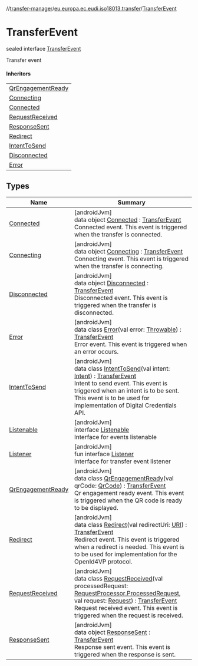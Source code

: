 //[transfer-manager](../../../index.md)/[eu.europa.ec.eudi.iso18013.transfer](../index.md)/[TransferEvent](index.md)

# TransferEvent

sealed interface [TransferEvent](index.md)

Transfer event

#### Inheritors

| |
|---|
| [QrEngagementReady](-qr-engagement-ready/index.md) |
| [Connecting](-connecting/index.md) |
| [Connected](-connected/index.md) |
| [RequestReceived](-request-received/index.md) |
| [ResponseSent](-response-sent/index.md) |
| [Redirect](-redirect/index.md) |
| [IntentToSend](-intent-to-send/index.md) |
| [Disconnected](-disconnected/index.md) |
| [Error](-error/index.md) |

## Types

| Name | Summary |
|---|---|
| [Connected](-connected/index.md) | [androidJvm]<br>data object [Connected](-connected/index.md) : [TransferEvent](index.md)<br>Connected event. This event is triggered when the transfer is connected. |
| [Connecting](-connecting/index.md) | [androidJvm]<br>data object [Connecting](-connecting/index.md) : [TransferEvent](index.md)<br>Connecting event. This event is triggered when the transfer is connecting. |
| [Disconnected](-disconnected/index.md) | [androidJvm]<br>data object [Disconnected](-disconnected/index.md) : [TransferEvent](index.md)<br>Disconnected event. This event is triggered when the transfer is disconnected. |
| [Error](-error/index.md) | [androidJvm]<br>data class [Error](-error/index.md)(val error: [Throwable](https://kotlinlang.org/api/latest/jvm/stdlib/kotlin-stdlib/kotlin/-throwable/index.html)) : [TransferEvent](index.md)<br>Error event. This event is triggered when an error occurs. |
| [IntentToSend](-intent-to-send/index.md) | [androidJvm]<br>data class [IntentToSend](-intent-to-send/index.md)(val intent: [Intent](https://developer.android.com/reference/kotlin/android/content/Intent.html)) : [TransferEvent](index.md)<br>Intent to send event. This event is triggered when an intent is to be sent. This event is to be used for implementation of Digital Credentials API. |
| [Listenable](-listenable/index.md) | [androidJvm]<br>interface [Listenable](-listenable/index.md)<br>Interface for events listenable |
| [Listener](-listener/index.md) | [androidJvm]<br>fun interface [Listener](-listener/index.md)<br>Interface for transfer event listener |
| [QrEngagementReady](-qr-engagement-ready/index.md) | [androidJvm]<br>data class [QrEngagementReady](-qr-engagement-ready/index.md)(val qrCode: [QrCode](../../eu.europa.ec.eudi.iso18013.transfer.engagement/-qr-code/index.md)) : [TransferEvent](index.md)<br>Qr engagement ready event. This event is triggered when the QR code is ready to be displayed. |
| [Redirect](-redirect/index.md) | [androidJvm]<br>data class [Redirect](-redirect/index.md)(val redirectUri: [URI](https://developer.android.com/reference/kotlin/java/net/URI.html)) : [TransferEvent](index.md)<br>Redirect event. This event is triggered when a redirect is needed. This event is to be used for implementation for the OpenId4VP protocol. |
| [RequestReceived](-request-received/index.md) | [androidJvm]<br>data class [RequestReceived](-request-received/index.md)(val processedRequest: [RequestProcessor.ProcessedRequest](../../eu.europa.ec.eudi.iso18013.transfer.response/-request-processor/-processed-request/index.md), val request: [Request](../../eu.europa.ec.eudi.iso18013.transfer.response/-request/index.md)) : [TransferEvent](index.md)<br>Request received event. This event is triggered when the request is received. |
| [ResponseSent](-response-sent/index.md) | [androidJvm]<br>data object [ResponseSent](-response-sent/index.md) : [TransferEvent](index.md)<br>Response sent event. This event is triggered when the response is sent. |
